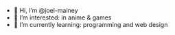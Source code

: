 - 👋 Hi, I’m @joel-mainey
- 👀 I’m interested: in anime & games
- 🌱 I’m currently learning: programming and web design

<!---
joel-mainey/joel-mainey is a ✨ special ✨ repository because its `README.md` (this file) appears on your GitHub profile.
You can click the Preview link to take a look at your changes.
--->
